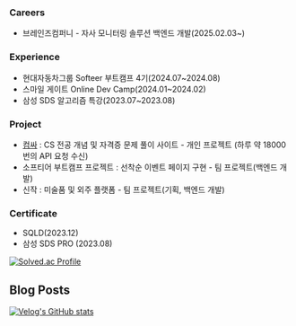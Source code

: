 ### Careers
- 브레인즈컴퍼니 - 자사 모니터링 솔루션 백엔드 개발(2025.02.03~)
### Experience <br>
- 현대자동차그룹 Softeer 부트캠프 4기(2024.07~2024.08)<br>
- 스마일 게이트 Online Dev Camp(2024.01~2024.02)<br>
- 삼성 SDS 알고리즘 특강(2023.07~2023.08)<br>
<!-- &nbsp;<a href = "https://sinzak.net">신작 </a>: 백엔드 담당 <sub>(2022.10 ~ 2023.5) --> </sub> 
### Project <br>
- [컴싸](https://comssa.site) : CS 전공 개념 및 자격증 문제 풀이 사이트 - 개인 프로젝트 (하루 약 18000번의 API 요청 수신)<br>
- 소프티어 부트캠프 프로젝트 : 선착순 이벤트 페이지 구현 - 팀 프로젝트(백엔드 개발) <br>
- 신작 : 미술품 및 외주 플랫폼 - 팀 프로젝트(기획, 백엔드 개발) <br>
### Certificate <br>
- SQLD(2023.12) <br>
- 삼성 SDS PRO (2023.08) <br>
 
 <!-- ![sinzak](https://user-images.githubusercontent.com/94730032/201578971-0ddbf27c-4ae5-4f66-bf21-00bdf3c1811b.jpg)-->
         
<!-- ![Anurag's GitHub stats](https://github-readme-stats.vercel.app/api?username=starwook&show_icons=true&theme=radical)-->
[![Solved.ac Profile](http://mazassumnida.wtf/api/v2/generate_badge?boj=kawaiibbit)](https://solved.ac/kawaiibbit)
## Blog Posts
[![Velog's GitHub stats](https://velog-readme-stats.vercel.app/api/list?name=starwook)](https://velog.io/@starwook)
        

<!--[![Top Langs](https://github-readme-stats.vercel.app/api/top-langs/?username=starwook&layout=compact)](https://github.com/깃허브아이디/github-readme-stats)-->

<!--
**starwook/starwook** is a ✨ _special_ ✨ repository because its `README.md` (this file) appears on your GitHub profile.

Here are some ideas to get you started:

- 🔭 I’m currently working on ...
- 🌱 I’m currently learning ...
- 👯 I’m looking to collaborate on ...
- 🤔 I’m looking for help with ...
- 💬 Ask me about ...
- 📫 How to reach me: ...
- 😄 Pronouns: ...
- ⚡ Fun fact: ...
-->
